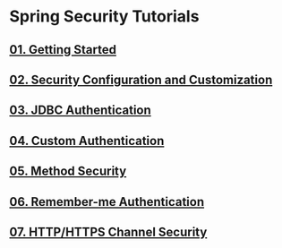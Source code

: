 # Spring Security Tutorials

## [01. Getting Started](01-getting-started/README.md)

## [02. Security Configuration and Customization](02-security-configuration-customization/README.md)

## [03. JDBC Authentication](03-jdbc-authentication/README.md)

## [04. Custom Authentication](04-custom-authentication/README.md)

## [05. Method Security](05-method-security/README.md)

## [06. Remember-me Authentication](06-remember-me-authentication/README.md)

## [07. HTTP/HTTPS Channel Security](07-channel-security/README.md)


